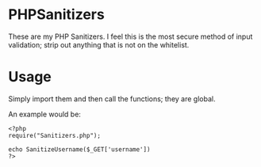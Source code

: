 # PHPSanitizers
These are my PHP Sanitizers. I feel this is the most secure method of input validation; strip out anything that is not on the whitelist.

# Usage
Simply import them and then call the functions; they are global.

An example would be:

    <?php
    require("Sanitizers.php"); 

    echo SanitizeUsername($_GET['username'])
    ?>
